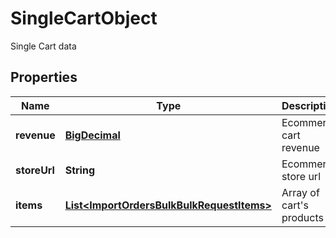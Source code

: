 

# SingleCartObject

Single Cart data
## Properties

Name | Type | Description | Notes
------------ | ------------- | ------------- | -------------
**revenue** | [**BigDecimal**](BigDecimal.md) | Ecommerce cart revenue | 
**storeUrl** | **String** | Ecommerce store url | 
**items** | [**List&lt;ImportOrdersBulkBulkRequestItems&gt;**](ImportOrdersBulkBulkRequestItems.md) | Array of cart&#39;s products | 



